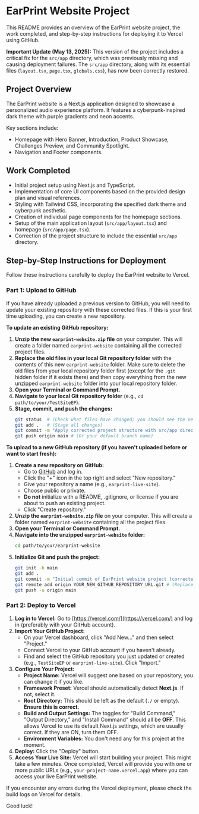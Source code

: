# EarPrint Website Project

This README provides an overview of the EarPrint website project, the work completed, and step-by-step instructions for deploying it to Vercel using GitHub.

**Important Update (May 13, 2025):** This version of the project includes a critical fix for the `src/app` directory, which was previously missing and causing deployment failures. The `src/app` directory, along with its essential files (`layout.tsx`, `page.tsx`, `globals.css`), has now been correctly restored.

## Project Overview

The EarPrint website is a Next.js application designed to showcase a personalized audio experience platform. It features a cyberpunk-inspired dark theme with purple gradients and neon accents.

Key sections include:
*   Homepage with Hero Banner, Introduction, Product Showcase, Challenges Preview, and Community Spotlight.
*   Navigation and Footer components.

## Work Completed

*   Initial project setup using Next.js and TypeScript.
*   Implementation of core UI components based on the provided design plan and visual references.
*   Styling with Tailwind CSS, incorporating the specified dark theme and cyberpunk aesthetic.
*   Creation of individual page components for the homepage sections.
*   Setup of the main application layout (`src/app/layout.tsx`) and homepage (`src/app/page.tsx`).
*   Correction of the project structure to include the essential `src/app` directory.

## Step-by-Step Instructions for Deployment

Follow these instructions carefully to deploy the EarPrint website to Vercel.

### Part 1: Upload to GitHub

If you have already uploaded a previous version to GitHub, you will need to update your existing repository with these corrected files. If this is your first time uploading, you can create a new repository.

**To update an existing GitHub repository:**

1.  **Unzip the new `earprint-website.zip` file** on your computer. This will create a folder named `earprint-website` containing all the corrected project files.
2.  **Replace the old files in your local Git repository folder** with the contents of this new `earprint-website` folder. Make sure to delete the old files from your local repository folder first (except for the `.git` hidden folder if it exists there) and then copy everything from the new unzipped `earprint-website` folder into your local repository folder.
3.  **Open your Terminal or Command Prompt.**
4.  **Navigate to your local Git repository folder** (e.g., `cd path/to/your/TestSiteEP`).
5.  **Stage, commit, and push the changes:**
    ```bash
    git status  # (Check what files have changed; you should see the new/updated files)
    git add .   # (Stage all changes)
    git commit -m "Apply corrected project structure with src/app directory"
    git push origin main # (Or your default branch name)
    ```

**To upload to a new GitHub repository (if you haven't uploaded before or want to start fresh):**

1.  **Create a new repository on GitHub:**
    *   Go to [GitHub](https://github.com) and log in.
    *   Click the "+" icon in the top right and select "New repository."
    *   Give your repository a name (e.g., `earprint-live-site`).
    *   Choose public or private.
    *   **Do not** initialize with a README, .gitignore, or license if you are about to push an existing project.
    *   Click "Create repository."
2.  **Unzip the `earprint-website.zip` file** on your computer. This will create a folder named `earprint-website` containing all the project files.
3.  **Open your Terminal or Command Prompt.**
4.  **Navigate into the unzipped `earprint-website` folder:**
    ```bash
    cd path/to/your/earprint-website
    ```
5.  **Initialize Git and push the project:**
    ```bash
    git init -b main
    git add .
    git commit -m "Initial commit of EarPrint website project (corrected version)"
    git remote add origin YOUR_NEW_GITHUB_REPOSITORY_URL.git # (Replace with your new repo URL from GitHub)
    git push -u origin main
    ```

### Part 2: Deploy to Vercel

1.  **Log in to Vercel:** Go to [https://vercel.com/](https://vercel.com/) and log in (preferably with your GitHub account).
2.  **Import Your GitHub Project:**
    *   On your Vercel dashboard, click "Add New..." and then select "Project."
    *   Connect Vercel to your GitHub account if you haven't already.
    *   Find and select the GitHub repository you just updated or created (e.g., `TestSiteEP` or `earprint-live-site`). Click "Import."
3.  **Configure Your Project:**
    *   **Project Name:** Vercel will suggest one based on your repository; you can change it if you like.
    *   **Framework Preset:** Vercel should automatically detect **Next.js**. If not, select it.
    *   **Root Directory:** This should be left as the default (`./` or empty). **Ensure this is correct.**
    *   **Build and Output Settings:** The toggles for "Build Command," "Output Directory," and "Install Command" should all be **OFF**. This allows Vercel to use its default Next.js settings, which are usually correct. If they are ON, turn them OFF.
    *   **Environment Variables:** You don't need any for this project at the moment.
4.  **Deploy:** Click the "Deploy" button.
5.  **Access Your Live Site:** Vercel will start building your project. This might take a few minutes. Once completed, Vercel will provide you with one or more public URLs (e.g., `your-project-name.vercel.app`) where you can access your live EarPrint website.

If you encounter any errors during the Vercel deployment, please check the build logs on Vercel for details.

Good luck!
